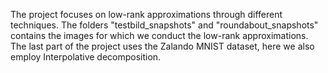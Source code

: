 The project focuses on low-rank approximations through different techniques. The folders "testbild_snapshots" and "roundabout_snapshots" contains the images for which we conduct the low-rank approximations.
The last part of the project uses the Zalando MNIST dataset, here we also employ Interpolative decomposition.

